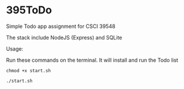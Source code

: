 # 395ToDo
Simple Todo app assignment for CSCI 39548

The stack include NodeJS (Express) and SQLite

Usage:

Run these commands on the terminal. It will install and run the Todo list

`chmod +x start.sh`

`./start.sh`
